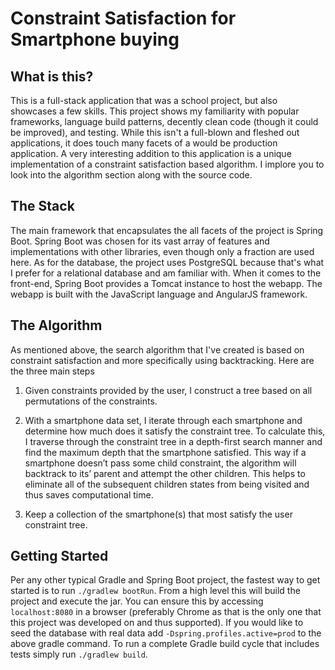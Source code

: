 # Constraint Satisfaction for Smartphone buying

## What is this?

This is a full-stack application that was a school project, but also showcases a few skills. This project
shows my familiarity with popular frameworks, language build patterns, decently clean code (though it could
be improved), and testing. While this isn't a full-blown and fleshed out applications, it does touch many 
facets of a would be production application. A very interesting addition to this application is a unique
implementation of a constraint satisfaction based algorithm. I implore you to look into the algorithm 
section along with the source code.

## The Stack

The main framework that encapsulates the all facets of the project is Spring Boot. Spring Boot was chosen for
its vast array of features and implementations with other libraries, even though only a fraction are used here.
As for the database, the project uses PostgreSQL because that's what I prefer for a relational database and am
familiar with. When it comes to the front-end, Spring Boot provides a Tomcat instance to host the webapp. The 
webapp is built with the JavaScript language and AngularJS framework. 

## The Algorithm

As mentioned above, the search algorithm that I've created is based on constraint satisfaction and more 
specifically using backtracking. Here are the three main steps

1) Given constraints provided by the user, I construct a tree based on all permutations of the constraints.

2) With a smartphone data set, I iterate through each smartphone and determine how much does it satisfy the
constraint tree. To calculate this, I traverse through the constraint tree in a depth-first search manner and
find the maximum depth that the smartphone satisfied. This way if a smartphone doesn’t pass some child 
constraint, the algorithm will backtrack to its’ parent and attempt the other children. This helps to eliminate 
all of the subsequent children states from being visited and thus saves computational time.

3) Keep a collection of the smartphone(s) that most satisfy the user constraint tree.

## Getting Started

Per any other typical Gradle and Spring Boot project, the fastest way to get started is to run 
`./gradlew bootRun`. From a high level this will build the project and execute the jar. You can ensure this 
by accessing `localhost:8080` in a browser (preferably Chrome as that is the only one that this project was 
developed on and thus supported). If you would like to seed the database with real data add 
`-Dspring.profiles.active=prod` to the above gradle command. To run a complete Gradle build cycle that 
includes tests simply run `./gradlew build`.
